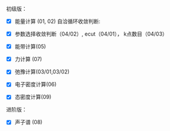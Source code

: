 初级版：
- [x] 能量计算  (01, 02)
自洽循环收敛判断:
- [x] 参数选择收敛判断（04/02）, ecut（04/01）， k点数目（04/03）
- [x] 能带计算(05)
- [x] 力计算 (07)
- [x] 弛豫计算(03/01,03/02)
- [x] 电子密度计算(06)
- [x] 态密度计算(09)


进阶版：

- [x] 声子谱  (08)


